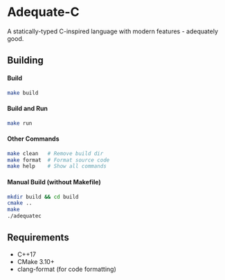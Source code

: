 # Adequate-C
A statically-typed C-inspired language with modern features - adequately good.

## Building

#### Build
```bash
make build
```

#### Build and Run
```bash
make run
```

#### Other Commands
```bash
make clean   # Remove build dir
make format  # Format source code
make help    # Show all commands
```

#### Manual Build (without Makefile)
```bash
mkdir build && cd build
cmake ..
make
./adequatec
```

## Requirements
- C++17
- CMake 3.10+
- clang-format (for code formatting)
